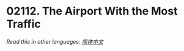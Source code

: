 # 02112. The Airport With the Most Traffic

  _Read this in other languages:_
    [_简体中文_](README.zh-CN.md)

